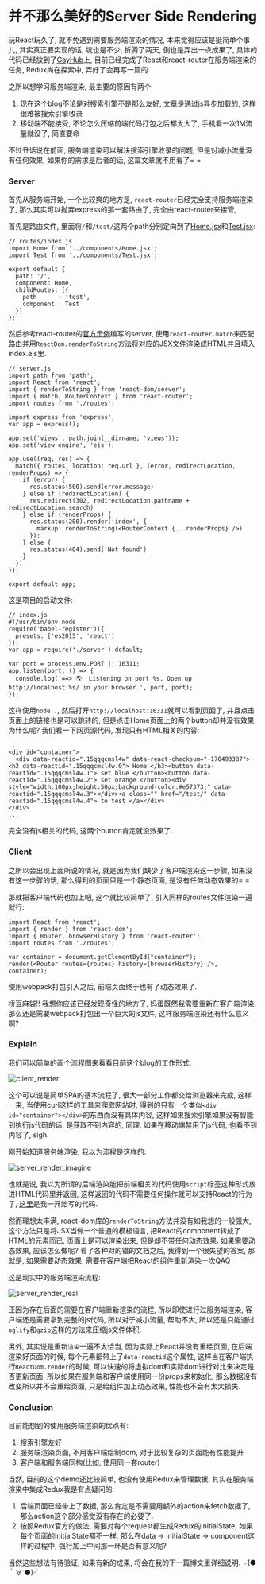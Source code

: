 # 并不那么美好的Server Side Rendering

玩React玩久了, 就不免遇到需要服务端渲染的情况, 本来觉得应该是挺简单个事儿, 其实真正要实现的话, 坑也是不少, 折腾了两天, 倒也是弄出一点成果了, 具体的代码已经放到了[GayHub](https://github.com/MrHuxu/server-rendering-demo)上, 目前已经完成了React和react-router在服务端渲染的任务, Redux尚在探索中, 弄好了会再写一篇的.

之所以想学习服务端渲染, 最主要的原因有两个

1. 现在这个blog不论是对搜索引擎不是那么友好, 文章是通过js异步加载的, 这样很难被搜索引擎收录
2. 移动端不能接受, 不论怎么压缩前端代码打包之后都太大了, 手机看一次1M流量就没了, 简直要命

不过丑话说在前面, 服务端渲染可以解决搜索引擎收录的问题, 但是对减小流量没有任何效果, 如果你的需求是后者的话, 这篇文章就不用看了= =

### Server

首先从服务端开始, 一个比较爽的地方是, ```react-router```已经完全支持服务端渲染了, 那么其实可以抛弃express的那一套路由了, 完全由react-router来接管,

首先是路由文件, 里面将```/```和```/test/```这两个path分别定向到了[Home.jsx](https://github.com/MrHuxu/server-rendering-demo/blob/master/components/Home.jsx)和[Test.jsx](https://github.com/MrHuxu/server-rendering-demo/blob/master/components/Test.jsx):

    // routes/index.js
    import Home from '../components/Home.jsx';
    import Test from '../components/Test.jsx';

    export default {
      path: '/',
      component: Home,
      childRoutes: [{
        path      : 'test',
        component : Test
      }]
    };

然后参考react-router的[官方示例](https://github.com/reactjs/react-router/blob/master/docs/guides/ServerRendering.md)编写的server, 使用```react-router.match```来匹配路由并用```ReactDom.renderToString```方法将对应的JSX文件渲染成HTML并且填入index.ejs里.

    // server.js
    import path from 'path';
    import React from 'react';
    import { renderToString } from 'react-dom/server';
    import { match, RouterContext } from 'react-router';
    import routes from './routes';

    import express from 'express';
    var app = express();

    app.set('views', path.join(__dirname, 'views'));
    app.set('view engine', 'ejs');

    app.use((req, res) => {
      match({ routes, location: req.url }, (error, redirectLocation, renderProps) => {
        if (error) {
          res.status(500).send(error.message)
        } else if (redirectLocation) {
          res.redirect(302, redirectLocation.pathname + redirectLocation.search)
        } else if (renderProps) {
          res.status(200).render('index', {
            markup: renderToString(<RouterContext {...renderProps} />)
          });
        } else {
          res.status(404).send('Not found')
        }
      })
    });

    export default app;

这是项目的启动文件:

    // index.js
    #!/usr/bin/env node
    require('babel-register')({
      presets: ['es2015', 'react']
    });
    var app = require('./server').default;

    var port = process.env.PORT || 16311;
    app.listen(port, () => {
      console.log('==> 🌎  Listening on port %s. Open up http://localhost:%s/ in your browser.', port, port);
    });

这样使用```node .```, 然后打开```http://localhost:16311```就可以看到页面了, 并且点击页面上的链接也是可以跳转的, 但是点击Home页面上的两个button却并没有效果, 为什么呢? 我们看一下网页源代码, 发现只有HTML相关的内容:


    ...
    <div id="container">
      <div data-reactid=".15qqqcmsl4w" data-react-checksum="-170493387"><h3 data-reactid=".15qqqcmsl4w.0"> Home </h3><button data-reactid=".15qqqcmsl4w.1"> set blue </button><button data-reactid=".15qqqcmsl4w.2"> set orange </button><div style="width:100px;height:50px;background-color:#e57373;" data-reactid=".15qqqcmsl4w.3"></div><a class="" href="/test/" data-reactid=".15qqqcmsl4w.4"> to test </a></div>
    </div>
    ...

完全没有js相关的代码, 这两个button肯定就没效果了.

### Client

之所以会出现上面所说的情况, 就是因为我们缺少了客户端渲染这一步骤, 如果没有这一步骤的话, 那么得到的页面只是一个静态页面, 是没有任何动态效果的= =

那就把客户端代码也加上吧, 这个就比较简单了, 引入同样的routes文件渲染一遍就行:

    import React from 'react';
    import { render } from 'react-dom';
    import { Router, browserHistory } from 'react-router';
    import routes from './routes';

    var container = document.getElementById("container");
    render(<Router routes={routes} history={browserHistory} />, container);

使用webpack打包引入之后, 前端页面终于也有了动态效果了.

桥豆麻袋!!  我想你应该已经发现奇怪的地方了, 妈蛋既然我需要重新在客户端渲染, 那么还是需要webpack打包出一个巨大的js文件, 这样服务端渲染还有什么意义啊?

### Explain

我们可以简单的画个流程图来看看目前这个blog的工作形式:

![client_render](https://raw.githubusercontent.com/MrHuxu/img-repo/master/blog/client_render.jpg)

这个可以说是简单SPA的基本流程了, 很大一部分工作都交给浏览器来完成, 这样一来, 当使用curl这样的工具来爬取网站时, 得到的只有一个类似```<div id="container"></div>```的东西而没有具体内容, 这样如果搜索引擎如果没有智能到执行js代码的话, 是获取不到内容的, 同理, 如果在移动端禁用了js代码, 也看不到内容了, sigh.

刚开始知道服务端渲染, 我以为流程是这样的:

![server_render_imagine](https://raw.githubusercontent.com/MrHuxu/img-repo/master/blog/server_render_imagine.jpg)

也就是说, 我以为所谓的后端渲染能把前端相关的代码使用```script```标签这种形式放进HTML代码里并返回, 这样返回的代码不需要任何操作就可以支持React的行为了, [这里](https://github.com/MrHuxu/server-rendering-demo/tree/e5cf0c5b62cb619a9ef9ad5bb6e4b91d9d6e0936)是我一开始写的代码.

然而理想太丰满, react-dom库的```renderToString```方法并没有如我想的一般强大, 这个方法只是将JSX当做一个普通的模板语言, 把React的component转成了HTML的元素而已, 页面上是可以渲染出来, 但是却不带任何动态效果. 如果需要动态效果, 应该怎么做呢? 看了各种对的错的文档之后, 我得到一个很失望的答案, 那就是, 如果需要动态效果, 需要在客户端把React的组件重新渲染一次QAQ

这是现实中的服务端渲染流程:

![server_render_real](https://raw.githubusercontent.com/MrHuxu/img-repo/master/blog/server_render_real.jpg)

正因为存在后面的需要在客户端重新渲染的流程, 所以即使进行过服务端渲染, 客户端还是需要拿到完整的js代码, 所以对于减小流量, 帮助不大, 所以还是只能通过```uglify```和```gzip```这样的方法来压缩js文件体积.

另外, 其实说是重新```渲染```一遍不太恰当, 因为实际上React并没有重绘页面, 在后端渲染好页面的时候, 每个元素都带上了```data-reactid```这个属性,  这样当在客户端执行```ReactDom.render```的时候, 可以快速的将虚拟dom和实际dom进行对比来决定是否更新页面, 所以如果在服务端和客户端使用同一份props来初始化, 那么数据没有改变所以并不会重绘页面, 只是给组件加上动态效果, 性能也不会有太大损失.

### Conclusion

目前能想到的使用服务端渲染的优点有:

1. 搜索引擎友好
2. 服务端渲染页面, 不用客户端绘制dom, 对于比较复杂的页面能有性能提升
3. 客户端和服务端同构(比如, 使用同一套router)

当然, 目前的这个demo还比较简单, 也没有使用Redux来管理数据, 其实在服务端渲染中集成Redux我是有点疑问的:

1. 后端页面已经带上了数据, 那么肯定是不需要用额外的action来fetch数据了, 那么action这个部分感觉没有存在的必要了.
2. 按照Redux官方的做法, 需要对每个request都生成Redux的initialState, 如果每个页面的initialState都不一样, 那么在data -> initialState -> component这样的过程中, 强行加上中间那一环是否有意义呢?

当然这些想法有待验证, 如果有新的成果, 将会在我的下一篇博文里详细说明.╭(●｀∀´●)╯

